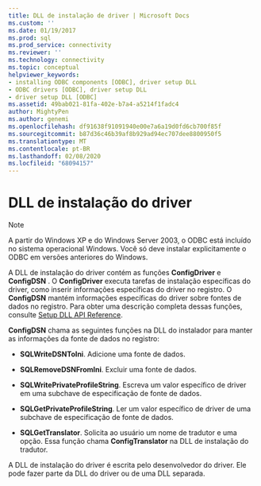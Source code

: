 ```yaml
---
title: DLL de instalação de driver | Microsoft Docs
ms.custom: ''
ms.date: 01/19/2017
ms.prod: sql
ms.prod_service: connectivity
ms.reviewer: ''
ms.technology: connectivity
ms.topic: conceptual
helpviewer_keywords:
- installing ODBC components [ODBC], driver setup DLL
- ODBC drivers [ODBC], driver setup DLL
- driver setup DLL [ODBC]
ms.assetid: 49bab021-81fa-402e-b7a4-a5214f1fadc4
author: MightyPen
ms.author: genemi
ms.openlocfilehash: df91638f91091940e00e7a6a19d0fd6cb700f85f
ms.sourcegitcommit: b87d36c46b39af8b929ad94ec707dee8800950f5
ms.translationtype: MT
ms.contentlocale: pt-BR
ms.lasthandoff: 02/08/2020
ms.locfileid: "68094157"
---
```

# <a name="driver-setup-dll"></a>DLL de instalação do driver
> [!NOTE]  
>  A partir do Windows XP e do Windows Server 2003, o ODBC está incluído no sistema operacional Windows. Você só deve instalar explicitamente o ODBC em versões anteriores do Windows.  
  
 A DLL de instalação do driver contém as funções **ConfigDriver** e **ConfigDSN** . O **ConfigDriver** executa tarefas de instalação específicas do driver, como inserir informações específicas do driver no registro. O **ConfigDSN** mantém informações específicas do driver sobre fontes de dados no registro. Para obter uma descrição completa dessas funções, consulte [Setup DLL API Reference](../../../odbc/reference/syntax/setup-dll-api-reference.md).  
  
 **ConfigDSN** chama as seguintes funções na DLL do instalador para manter as informações da fonte de dados no registro:  
  
-   **SQLWriteDSNToIni**. Adicione uma fonte de dados.  
  
-   **SQLRemoveDSNFromIni**. Excluir uma fonte de dados.  
  
-   **SQLWritePrivateProfileString**. Escreva um valor específico de driver em uma subchave de especificação de fonte de dados.  
  
-   **SQLGetPrivateProfileString**. Ler um valor específico de driver de uma subchave de especificação de fonte de dados.  
  
-   **SQLGetTranslator**. Solicita ao usuário um nome de tradutor e uma opção. Essa função chama **ConfigTranslator** na DLL de instalação do tradutor.  
  
 A DLL de instalação do driver é escrita pelo desenvolvedor do driver. Ele pode fazer parte da DLL do driver ou de uma DLL separada.
